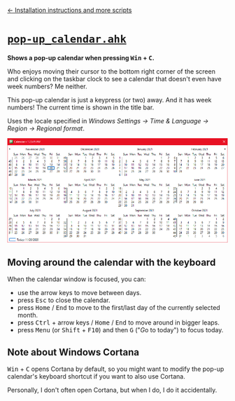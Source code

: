 [&larr; Installation instructions and more scripts](../../README.md)

# [`pop-up_calendar.ahk`](./pop-up_calendar.ahk)

**Shows a pop-up calendar when pressing <kbd>Win</kbd> + <kbd>C</kbd>.**

Who enjoys moving their cursor
to the bottom right corner of the screen
and clicking on the taskbar clock
to see a calendar that doesn't even have week numbers?
Me neither.

This pop-up calendar is just a keypress (or two) away.
And it has week numbers!
The current time is shown in the title bar.

Uses the locale specified in
_Windows Settings &rarr; Time & Language &rarr; Region &rarr; Regional format_.

![Screenshot of the pop-up calendar.](./screenshot.png)

## Moving around the calendar with the keyboard

When the calendar window is focused,
you can:

- use the arrow keys to move between days.
- press <kbd>Esc</kbd> to close the calendar.
- press <kbd>Home</kbd> / <kbd>End</kbd>
  to move to the first/last day
  of the currently selected month.
- press <kbd>Ctrl</kbd> + arrow keys / <kbd>Home</kbd> / <kbd>End</kbd>
  to move around in bigger leaps.
- press <kbd>Menu</kbd> (or <kbd>Shift</kbd> + <kbd>F10</kbd>)
  and then <kbd>G</kbd> ("*G*o to today")
  to focus today.

## Note about Windows Cortana

<kbd>Win</kbd> + <kbd>C</kbd> opens Cortana by default,
so you might want to modify the pop-up calendar's keyboard shortcut
if you want to also use Cortana.

Personally,
I don't often open Cortana,
but when I do,
I do it accidentally.
